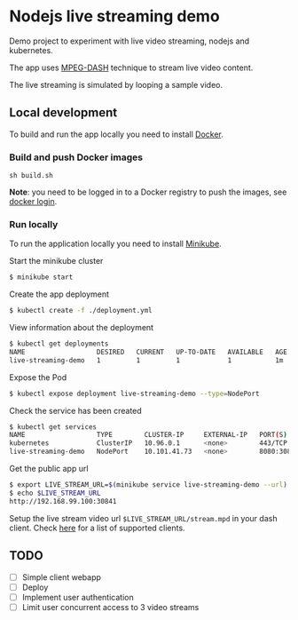 # Nodejs live streaming demo

Demo project to experiment with live video streaming, nodejs and kubernetes.

The app uses [MPEG-DASH](https://en.wikipedia.org/wiki/Dynamic_Adaptive_Streaming_over_HTTP) technique to stream live video content.

The live streaming is simulated by looping a sample video.

## Local development

To build and run the app locally you need to install [Docker](https://docs.docker.com/install/).

### Build and push Docker images

    sh build.sh

**Note**: you need to be logged in to a Docker registry to push the images, see [docker login](https://docs.docker.com/engine/reference/commandline/login/). 

### Run locally

To run the application locally you need to install [Minikube](https://kubernetes.io/docs/tasks/tools/install-minikube/).

Start the minikube cluster
```bash
$ minikube start
```

Create the app deployment
```bash
$ kubectl create -f ./deployment.yml
```

View information about the deployment
```bash
$ kubectl get deployments
NAME                  DESIRED   CURRENT   UP-TO-DATE   AVAILABLE   AGE
live-streaming-demo   1         1         1            1           1m
```

Expose the Pod
```bash
$ kubectl expose deployment live-streaming-demo --type=NodePort
```

Check the service has been created
```bash
$ kubectl get services
NAME                  TYPE        CLUSTER-IP     EXTERNAL-IP   PORT(S)          AGE
kubernetes            ClusterIP   10.96.0.1      <none>        443/TCP          1m
live-streaming-demo   NodePort    10.101.41.73   <none>        8080:30841/TCP   2s
```

Get the public app url
```bash
$ export LIVE_STREAM_URL=$(minikube service live-streaming-demo --url)
$ echo $LIVE_STREAM_URL
http://192.168.99.100:30841
```

Setup the live stream video url `$LIVE_STREAM_URL/stream.mpd` in your dash client. Check [here](https://en.wikipedia.org/wiki/Dynamic_Adaptive_Streaming_over_HTTP#Clients_and_libraries) for a list of supported clients.

## TODO

- [ ] Simple client webapp
- [ ] Deploy
- [ ] Implement user authentication
- [ ] Limit user concurrent access to 3 video streams

